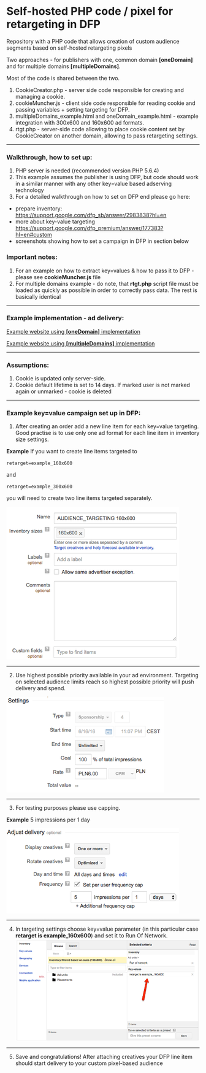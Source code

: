 Self-hosted PHP code / pixel for retargeting in DFP
=========================

Repository with a PHP code that allows creation of custom audience segments based on self-hosted retargeting pixels

Two approaches - for publishers with one, common domain **[oneDomain]** and for multiple domains **[multipleDomains]**.

Most of the code is shared between the two.

1. CookieCreator.php - server side code responsible for creating and managing a cookie.
2. cookieMuncher.js - client side code responsible for reading cookie and passing variables + setting targeting for DFP.
3. multipleDomains_example.html and oneDomain_example.html - example integration with 300x600 and 160x600 ad formats.
4. rtgt.php - server-side code allowing to place cookie content set by CookieCreator on another domain, allowing to pass retargeting settings.

--------------------------------------------------------------------------------

### Walkthrough, how to set up: ###

1. PHP server is needed (recommended version PHP 5.6.4)
2. This example assumes the publisher is using DFP, but code should work in a similar manner with any other key=value based adserving technology
3. For a detailed walkthrough on how to set on DFP end please go here:

- prepare inventory: https://support.google.com/dfp_sb/answer/2983838?hl=en
- more about key-value targeting https://support.google.com/dfp_premium/answer/177383?hl=en#custom
- screenshots showing how to set a campaign in DFP in section below

### Important notes: ###
1. For an example on how to extract key=values & how to pass it to DFP - please see **cookieMuncher.js** file
2. For multiple domains example - do note, that **rtgt.php** script file must be loaded as quickly as possible in order to correctly pass data. The rest is basically identical

--------------------------------------------------------------------------------
### Example implementation - ad delivery: ###
[Example website using **[oneDomain]** implementation](https://adserve.pl/CookieMonster/oneDomain_example.html) 

[Example website using **[multipleDomains]** implementation](https://storage.googleapis.com/adpage/multipleDomains_example.html)

--------------------------------------------------------------------------------

### Assumptions: ###
1. Cookie is updated only server-side. 
2. Cookie default lifetime is set to 14 days. If marked user is not marked again or unmarked - cookie is deleted

--------------------------------------------------------------------------------

### Example key=value campaign set up in DFP: ###

1) After creating an order add a new line item for each key=value targeting. 
Good practise is to use only one ad format for each line item in inventory size settings.

**Example** If you want to create line items targeted to
```
retarget=example_160x600
```
and 

```
retarget=example_300x600
```
 
you will need to create two line items targeted separately.

![Screenshot 1](/screenshots/targeting_1.png "Inventory size settings")

--------------------------------------------------------------------------------

2) Use highest possible priority available in your ad environment. Targeting on selected audience limits reach so highest possible priority will push delivery and spend. 

![Screenshot 2](/screenshots/targeting_2.png "Priority settings")

--------------------------------------------------------------------------------

3) For testing purposes please use capping. 

**Example** 5 impressions per 1 day 

![Screenshot 3](/screenshots/targeting_3.png "Optional Title")

--------------------------------------------------------------------------------

4) In targeting settings choose key=value parameter (in this particular case **retarget is example_160x600**) and set it to Run Of Network.
![Screenshot 4](/screenshots/targeting_4.png "Optional Title")

--------------------------------------------------------------------------------
5) Save and congratulations! After attaching creatives your DFP line item should start delivery to your custom pixel-based audience

